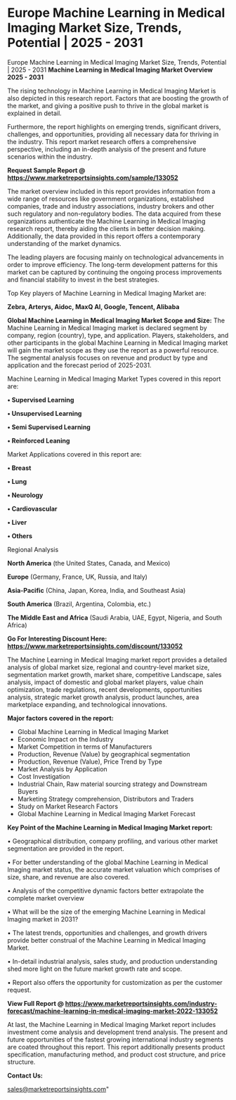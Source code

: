 # Europe Machine Learning in Medical Imaging Market Size, Trends, Potential | 2025 - 2031
Europe Machine Learning in Medical Imaging Market Size, Trends, Potential | 2025 - 2031
<Strong> Machine Learning in Medical Imaging Market Overview 2025 - 2031</strong>

The rising technology in Machine Learning in Medical Imaging Market is also depicted in this research report. Factors that are boosting the growth of the market, and giving a positive push to thrive in the global market is explained in detail.

Furthermore, the report highlights on emerging trends, significant drivers, challenges, and opportunities, providing all necessary data for thriving in the industry. This report market research offers a comprehensive perspective, including an in-depth analysis of the present and future scenarios within the industry.

<strong>Request Sample Report @ <a href=https://www.marketreportsinsights.com/sample/133052>https://www.marketreportsinsights.com/sample/133052</a></strong>

The market overview included in this report provides information from a wide range of resources like government organizations, established companies, trade and industry associations, industry brokers and other such regulatory and non-regulatory bodies. The data acquired from these organizations authenticate the Machine Learning in Medical Imaging research report, thereby aiding the clients in better decision making. Additionally, the data provided in this report offers a contemporary understanding of the market dynamics.

The leading players are focusing mainly on technological advancements in order to improve efficiency. The long-term development patterns for this market can be captured by continuing the ongoing process improvements and financial stability to invest in the best strategies.

Top Key players of Machine Learning in Medical Imaging Market are:

<strong>Zebra, Arterys, Aidoc, MaxQ AI, Google, Tencent, Alibaba</strong>

<strong><b>Global Machine Learning in Medical Imaging Market Scope and Size:</b></strong>
The Machine Learning in Medical Imaging market is declared segment by company, region (country), type, and application. Players, stakeholders, and other participants in the global Machine Learning in Medical Imaging market will gain the market scope as they use the report as a powerful resource. The segmental analysis focuses on revenue and product by type and application and the forecast period of 2025-2031.

Machine Learning in Medical Imaging Market Types covered in this report are:

<strong>• Supervised Learning

• Unsupervised Learning

• Semi Supervised Learning

• Reinforced Leaning</strong>

Market Applications covered in this report are:

<strong>• Breast

• Lung

• Neurology

• Cardiovascular

• Liver

• Others</strong> 

Regional Analysis

<strong>North America</strong> (the United States, Canada, and Mexico)

<strong>Europe</strong> (Germany, France, UK, Russia, and Italy)

<strong>Asia-Pacific</strong> (China, Japan, Korea, India, and Southeast Asia)

<strong>South America</strong> (Brazil, Argentina, Colombia, etc.)

<strong>The Middle East and Africa</strong> (Saudi Arabia, UAE, Egypt, Nigeria, and South Africa)

<strong>Go For Interesting Discount Here: <a href=https://www.marketreportsinsights.com/discount/133052>https://www.marketreportsinsights.com/discount/133052</a></strong>

The Machine Learning in Medical Imaging market report provides a detailed analysis of global market size, regional and country-level market size, segmentation market growth, market share, competitive Landscape, sales analysis, impact of domestic and global market players, value chain optimization, trade regulations, recent developments, opportunities analysis, strategic market growth analysis, product launches, area marketplace expanding, and technological innovations.

<strong><b>Major factors covered in the report:</b></strong>
<ul>
  <li>Global Machine Learning in Medical Imaging Market </li>
  <li>Economic Impact on the Industry</li>
  <li>Market Competition in terms of Manufacturers</li>
  <li>Production, Revenue (Value) by geographical segmentation</li>
  <li>Production, Revenue (Value), Price Trend by Type</li>
  <li>Market Analysis by Application</li>
  <li>Cost Investigation</li>
  <li>Industrial Chain, Raw material sourcing strategy and Downstream Buyers</li>
  <li>Marketing Strategy comprehension, Distributors and Traders</li>
  <li>Study on Market Research Factors</li>
  <li>Global Machine Learning in Medical Imaging Market Forecast</li>
</ul>

<strong><b>Key Point of the Machine Learning in Medical Imaging Market report:</b></strong>

• Geographical distribution, company profiling, and various other market segmentation are provided in the report.

• For better understanding of the global Machine Learning in Medical Imaging market status, the accurate market valuation which comprises of size, share, and revenue are also covered.

• Analysis of the competitive dynamic factors better extrapolate the complete market overview

• What will be the size of the emerging Machine Learning in Medical Imaging market in 2031?

• The latest trends, opportunities and challenges, and growth drivers provide better construal of the Machine Learning in Medical Imaging Market.

• In-detail industrial analysis, sales study, and production understanding shed more light on the future market growth rate and scope.

• Report also offers the opportunity for customization as per the customer request.

<strong><b>View Full Report @ <a href=https://www.marketreportsinsights.com/industry-forecast/machine-learning-in-medical-imaging-market-2022-133052>https://www.marketreportsinsights.com/industry-forecast/machine-learning-in-medical-imaging-market-2022-133052</a></b></strong>


At last, the Machine Learning in Medical Imaging Market report includes investment come analysis and development trend analysis. The present and future opportunities of the fastest growing international industry segments are coated throughout this report. This report additionally presents product specification, manufacturing method, and product cost structure, and price structure.

<strong>Contact Us:</strong>

sales@marketreportsinsights.com"

